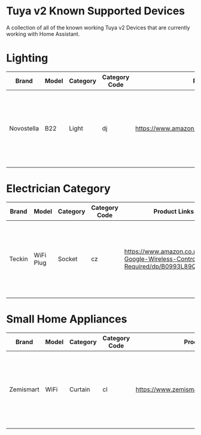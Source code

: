 # Tuya v2 Known Supported Devices
A collection of all of the known working Tuya v2 Devices that are currently working with Home Assistant.

<h1>Lighting</h1>

Brand | Model | Category | Category Code| Product Links | Product Description | Image of Product
------------ | ------------- | -------------  | ------------- | ------------- | -------------  | -------------  |
Novostella | B22 | Light | dj | https://www.amazon.co.uk/gp/product/B07DN4NLKM/  | A full RBG B22 bulb |<img src="https://m.media-amazon.com/images/I/61fm7bTog+L._AC_SS450_.jpg" alt="Novostella Bulb" width="200"></a> |


<h1>Electrician Category</h1>

Brand | Model | Category | Category Code| Product Links | Product Description | Image of Product
------------ | ------------- | -------------  | ------------- | ------------- | -------------  | -------------  |
Teckin | WiFi Plug | Socket | cz | https://www.amazon.co.uk/Outlet-Google-Wireless-Control-Required/dp/B0993L89QQ  | A full RBG B22 bulb |<img src="https://m.media-amazon.com/images/I/5189B6WP6OS._AC_SX425_.jpg" alt="Teckin Smart Plug" width="200"></a> |

<h1>Small Home Appliances</h1>

Brand | Model | Category | Category Code| Product Links | Product Description | Image of Product
------------ | ------------- | -------------  | ------------- | ------------- | -------------  | -------------  |
Zemismart | WiFi | Curtain | cl | https://www.zemismart.com/products/m515egb  | WiFi controlled Blind motor |<img src="https://www.zemismart.com/u_file/2004/products/17/d73d3d0838.jpg.640x640.jpg" alt="Zemismart Blind Motor" width="200"></a> |
